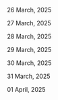 26 March, 2025

27 March, 2025

28 March, 2025

29 March, 2025

30 March, 2025

31 March, 2025

01 April, 2025